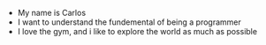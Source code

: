 * My name is Carlos
* I want to understand the fundemental of being a programmer
* I love the gym, and i like to explore the world as much as possible
